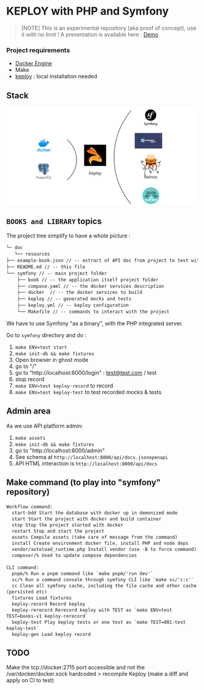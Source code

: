 # KEPLOY with PHP and Symfony

> [NOTE]
> This is an experimental repository (aka proof of concept), use it with no limit !
> A presentation is available here : [Demo](https://slides.com/floriancellier/keploy-php)

### Project requirements

- [Docker Engine](https://docs.docker.com/installation/)
- Make
- [keploy](https://keploy.io/docs/server/installation/) : local installation needed

## Stack

![stack.png](doc/resources/images/stack.png)

## `BOOKS and LIBRARY` topics

The project tree simplify to have a whole picture :

```txt
└─ doc
   └── resources
├── example-book.json // -- extract of API doc from project to test with `keploy enterprise` version
├── README.md // -- this file
└── symfony // -- main project folder
    ├── book // -- the application itself project folder
    ├── compose.yaml // -- the docker services description
    ├── docker  // -- the docker services to build
    ├── keploy // -- generated mocks and tests
    ├── keploy.yml // -- keploy configuration
    └── Makefile // -- commands to interact with the project
```

We have to use Symfony "as a binary", with the PHP integrated server.

Go to `symfony` directory and do :

1. `make ENV=test start`
2. `make init-db && make fixtures`
3. Open browser in ghost mode
4. go to "/"
5. go to "http://localhost:8000/login" : test@test.com / test
6. stop record
7. `make ENV=test keploy-record` to record
8. `make ENV=test keploy-test` to test recorded mocks & tests

## Admin area

As we use API platform admin:

1. `make assets`
2. `make init-db && make fixtures`
3. go to "http://localhost:8000/admin"
4. See schema at `http://localhost:8000/api/docs.jsonopenapi`
5. API HTML interaction is `http://localhost:8000/api/docs`

## Make command (to play into "symfony" repository)

```shell
Workflow command:
  start-bdd Start the database with docker up in demonized mode
  start Start the project with docker and build container
  stop Stop the project started with docker
  restart Stop and start the project
  assets Compile assets (take care of message from the command)
  install Create environment docker file, install PHP and node deps
  vendor/autoload_runtime.php Install vendor (use -B to force command)
  composer/% Used to update compose dependencies

CLI command:
  pnpm/% Run a pnpm command like `make pnpm/'run dev'`
  sc/% Run a command console through symfony CLI like `make sc/'c:c'`
  cc Clean all symfony cache, including the file cache and other cache (persisted etc)
  fixtures Load fixtures
  keploy-record Record keploy
  keploy-rerecord Rerecord keploy with TEST as `make ENV=test TEST=books-v1 keploy-rerecord`
  keploy-test Play keploy tests or one test as `make TEST=001-test keploy-test`
  keploy-gen Load keploy record
```

## TODO

Make the tcp://docker:2715 port accessible and not the /var/docker/docker.sock hardcoded > recompile Keploy (make a diff and apply on CI to test)
